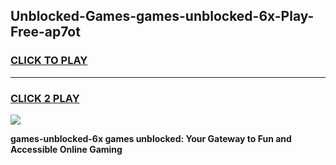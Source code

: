 
## Unblocked-Games-games-unblocked-6x-Play-Free-ap7ot
<h3>
<a href="https://premium76.site?title=games-unblocked-6x&ref=17A">CLICK TO PLAY</a></h3>
<hr>

<h3>
<a href="https://premium76.site?title=games-unblocked-6x&ref=17A">CLICK 2 PLAY</a>
  
</h3>

<a href="https://premium76.site?title=games-unblocked-6x&ref=17A"><img src="https://clearcache.store/games.png"></a>


**games-unblocked-6x games unblocked: Your Gateway to Fun and Accessible Online Gaming**
